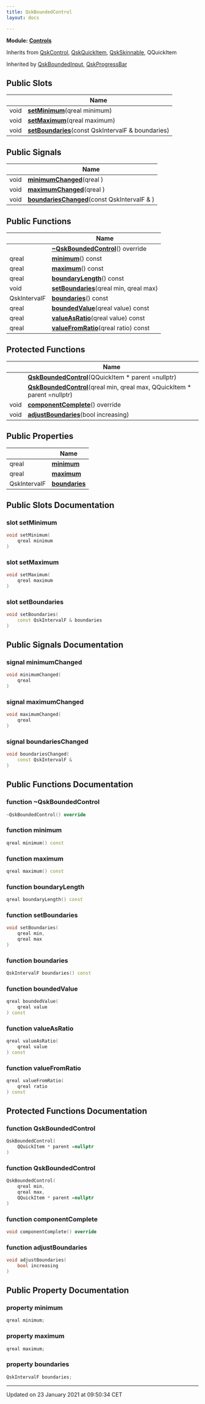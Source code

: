 ```yaml
---
title: QskBoundedControl
layout: docs

---
```



**Module:** **[Controls](/docs/modules/group___controls/)**



Inherits from [QskControl](/docs/classes/class_qsk_control/), [QskQuickItem](/docs/classes/class_qsk_quick_item/), [QskSkinnable](/docs/classes/class_qsk_skinnable/), QQuickItem

Inherited by [QskBoundedInput](/docs/classes/class_qsk_bounded_input/), [QskProgressBar](/docs/classes/class_qsk_progress_bar/)

## Public Slots

|                | Name           |
| -------------- | -------------- |
| void | **[setMinimum](/docs/classes/class_qsk_bounded_control/#slot-setminimum)**(qreal minimum) |
| void | **[setMaximum](/docs/classes/class_qsk_bounded_control/#slot-setmaximum)**(qreal maximum) |
| void | **[setBoundaries](/docs/classes/class_qsk_bounded_control/#slot-setboundaries)**(const QskIntervalF & boundaries) |

## Public Signals

|                | Name           |
| -------------- | -------------- |
| void | **[minimumChanged](/docs/classes/class_qsk_bounded_control/#signal-minimumchanged)**(qreal ) |
| void | **[maximumChanged](/docs/classes/class_qsk_bounded_control/#signal-maximumchanged)**(qreal ) |
| void | **[boundariesChanged](/docs/classes/class_qsk_bounded_control/#signal-boundarieschanged)**(const QskIntervalF & ) |

## Public Functions

|                | Name           |
| -------------- | -------------- |
| | **[~QskBoundedControl](/docs/classes/class_qsk_bounded_control/#function-~qskboundedcontrol)**() override |
| qreal | **[minimum](/docs/classes/class_qsk_bounded_control/#function-minimum)**() const |
| qreal | **[maximum](/docs/classes/class_qsk_bounded_control/#function-maximum)**() const |
| qreal | **[boundaryLength](/docs/classes/class_qsk_bounded_control/#function-boundarylength)**() const |
| void | **[setBoundaries](/docs/classes/class_qsk_bounded_control/#function-setboundaries)**(qreal min, qreal max) |
| QskIntervalF | **[boundaries](/docs/classes/class_qsk_bounded_control/#function-boundaries)**() const |
| qreal | **[boundedValue](/docs/classes/class_qsk_bounded_control/#function-boundedvalue)**(qreal value) const |
| qreal | **[valueAsRatio](/docs/classes/class_qsk_bounded_control/#function-valueasratio)**(qreal value) const |
| qreal | **[valueFromRatio](/docs/classes/class_qsk_bounded_control/#function-valuefromratio)**(qreal ratio) const |

## Protected Functions

|                | Name           |
| -------------- | -------------- |
| | **[QskBoundedControl](/docs/classes/class_qsk_bounded_control/#function-qskboundedcontrol)**(QQuickItem * parent =nullptr) |
| | **[QskBoundedControl](/docs/classes/class_qsk_bounded_control/#function-qskboundedcontrol)**(qreal min, qreal max, QQuickItem * parent =nullptr) |
| void | **[componentComplete](/docs/classes/class_qsk_bounded_control/#function-componentcomplete)**() override |
| void | **[adjustBoundaries](/docs/classes/class_qsk_bounded_control/#function-adjustboundaries)**(bool increasing) |

## Public Properties

|                | Name           |
| -------------- | -------------- |
| qreal | **[minimum](/docs/classes/class_qsk_bounded_control/#property-minimum)**  |
| qreal | **[maximum](/docs/classes/class_qsk_bounded_control/#property-maximum)**  |
| QskIntervalF | **[boundaries](/docs/classes/class_qsk_bounded_control/#property-boundaries)**  |

## Public Slots Documentation

### slot setMinimum

```cpp
void setMinimum(
    qreal minimum
)
```


### slot setMaximum

```cpp
void setMaximum(
    qreal maximum
)
```


### slot setBoundaries

```cpp
void setBoundaries(
    const QskIntervalF & boundaries
)
```


## Public Signals Documentation

### signal minimumChanged

```cpp
void minimumChanged(
    qreal 
)
```


### signal maximumChanged

```cpp
void maximumChanged(
    qreal 
)
```


### signal boundariesChanged

```cpp
void boundariesChanged(
    const QskIntervalF & 
)
```


## Public Functions Documentation

### function ~QskBoundedControl

```cpp
~QskBoundedControl() override
```


### function minimum

```cpp
qreal minimum() const
```


### function maximum

```cpp
qreal maximum() const
```


### function boundaryLength

```cpp
qreal boundaryLength() const
```


### function setBoundaries

```cpp
void setBoundaries(
    qreal min,
    qreal max
)
```


### function boundaries

```cpp
QskIntervalF boundaries() const
```


### function boundedValue

```cpp
qreal boundedValue(
    qreal value
) const
```


### function valueAsRatio

```cpp
qreal valueAsRatio(
    qreal value
) const
```


### function valueFromRatio

```cpp
qreal valueFromRatio(
    qreal ratio
) const
```


## Protected Functions Documentation

### function QskBoundedControl

```cpp
QskBoundedControl(
    QQuickItem * parent =nullptr
)
```


### function QskBoundedControl

```cpp
QskBoundedControl(
    qreal min,
    qreal max,
    QQuickItem * parent =nullptr
)
```


### function componentComplete

```cpp
void componentComplete() override
```


### function adjustBoundaries

```cpp
void adjustBoundaries(
    bool increasing
)
```


## Public Property Documentation

### property minimum

```cpp
qreal minimum;
```


### property maximum

```cpp
qreal maximum;
```


### property boundaries

```cpp
QskIntervalF boundaries;
```


-------------------------------

Updated on 23 January 2021 at 09:50:34 CET
